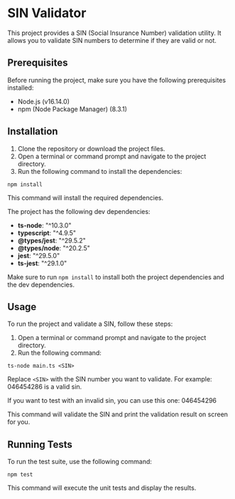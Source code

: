# SIN Validator

This project provides a SIN (Social Insurance Number) validation utility. It allows you to validate SIN numbers to determine if they are valid or not.

## Prerequisites

Before running the project, make sure you have the following prerequisites installed:

- Node.js (v16.14.0)
- npm (Node Package Manager) (8.3.1)

## Installation

1. Clone the repository or download the project files.
2. Open a terminal or command prompt and navigate to the project directory.
3. Run the following command to install the dependencies:

`npm install`

This command will install the required dependencies.

The project has the following dev dependencies:

- **ts-node**: "^10.3.0"
- **typescript**: "^4.9.5"
- **@types/jest**: "^29.5.2"
- **@types/node**: "^20.2.5"
- **jest**: "^29.5.0"
- **ts-jest**: "^29.1.0"

Make sure to run `npm install` to install both the project dependencies and the dev dependencies.

## Usage

To run the project and validate a SIN, follow these steps:

1. Open a terminal or command prompt and navigate to the project directory.
2. Run the following command:

`ts-node main.ts <SIN>`

Replace `<SIN>` with the SIN number you want to validate. For example: 046454286 is a valid sin.

If you want to test with an invalid sin, you can use this one: 046454296

This command will validate the SIN and print the validation result on screen for you.

## Running Tests

To run the test suite, use the following command:

`npm test`

This command will execute the unit tests and display the results.
